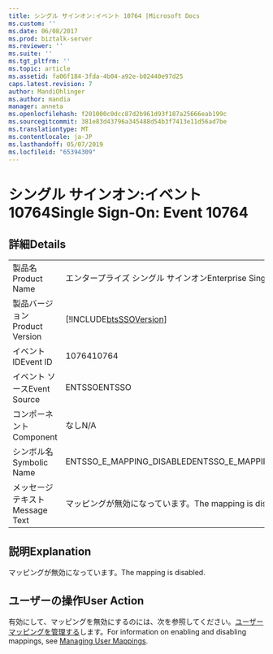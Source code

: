 ```yaml
---
title: シングル サインオン:イベント 10764 |Microsoft Docs
ms.custom: ''
ms.date: 06/08/2017
ms.prod: biztalk-server
ms.reviewer: ''
ms.suite: ''
ms.tgt_pltfrm: ''
ms.topic: article
ms.assetid: fa06f184-3fda-4b04-a92e-b02440e97d25
caps.latest.revision: 7
author: MandiOhlinger
ms.author: mandia
manager: anneta
ms.openlocfilehash: f201000c0dcc87d2b961d93f187a25666eab199c
ms.sourcegitcommit: 381e83d43796a345488d54b3f7413e11d56ad7be
ms.translationtype: MT
ms.contentlocale: ja-JP
ms.lasthandoff: 05/07/2019
ms.locfileid: "65394309"
---
```

# <a name="single-sign-on-event-10764"></a><span data-ttu-id="dfa2f-102">シングル サインオン:イベント 10764</span><span class="sxs-lookup"><span data-stu-id="dfa2f-102">Single Sign-On: Event 10764</span></span>
## <a name="details"></a><span data-ttu-id="dfa2f-103">詳細</span><span class="sxs-lookup"><span data-stu-id="dfa2f-103">Details</span></span>  
  
|                 |                                                            |
|-----------------|------------------------------------------------------------|
|  <span data-ttu-id="dfa2f-104">製品名</span><span class="sxs-lookup"><span data-stu-id="dfa2f-104">Product Name</span></span>   |                 <span data-ttu-id="dfa2f-105">エンタープライズ シングル サインオン</span><span class="sxs-lookup"><span data-stu-id="dfa2f-105">Enterprise Single Sign-On</span></span>                  |
| <span data-ttu-id="dfa2f-106">製品バージョン</span><span class="sxs-lookup"><span data-stu-id="dfa2f-106">Product Version</span></span> | [!INCLUDE[btsSSOVersion](../includes/btsssoversion-md.md)] |
|    <span data-ttu-id="dfa2f-107">イベント ID</span><span class="sxs-lookup"><span data-stu-id="dfa2f-107">Event ID</span></span>     |                           <span data-ttu-id="dfa2f-108">10764</span><span class="sxs-lookup"><span data-stu-id="dfa2f-108">10764</span></span>                            |
|  <span data-ttu-id="dfa2f-109">イベント ソース</span><span class="sxs-lookup"><span data-stu-id="dfa2f-109">Event Source</span></span>   |                           <span data-ttu-id="dfa2f-110">ENTSSO</span><span class="sxs-lookup"><span data-stu-id="dfa2f-110">ENTSSO</span></span>                           |
|    <span data-ttu-id="dfa2f-111">コンポーネント</span><span class="sxs-lookup"><span data-stu-id="dfa2f-111">Component</span></span>    |                            <span data-ttu-id="dfa2f-112">なし</span><span class="sxs-lookup"><span data-stu-id="dfa2f-112">N/A</span></span>                             |
|  <span data-ttu-id="dfa2f-113">シンボル名</span><span class="sxs-lookup"><span data-stu-id="dfa2f-113">Symbolic Name</span></span>  |                 <span data-ttu-id="dfa2f-114">ENTSSO_E_MAPPING_DISABLED</span><span class="sxs-lookup"><span data-stu-id="dfa2f-114">ENTSSO_E_MAPPING_DISABLED</span></span>                  |
|  <span data-ttu-id="dfa2f-115">メッセージ テキスト</span><span class="sxs-lookup"><span data-stu-id="dfa2f-115">Message Text</span></span>   |                  <span data-ttu-id="dfa2f-116">マッピングが無効になっています。</span><span class="sxs-lookup"><span data-stu-id="dfa2f-116">The mapping is disabled.</span></span>                  |
  
## <a name="explanation"></a><span data-ttu-id="dfa2f-117">説明</span><span class="sxs-lookup"><span data-stu-id="dfa2f-117">Explanation</span></span>  
 <span data-ttu-id="dfa2f-118">マッピングが無効になっています。</span><span class="sxs-lookup"><span data-stu-id="dfa2f-118">The mapping is disabled.</span></span>  
  
## <a name="user-action"></a><span data-ttu-id="dfa2f-119">ユーザーの操作</span><span class="sxs-lookup"><span data-stu-id="dfa2f-119">User Action</span></span>  
 <span data-ttu-id="dfa2f-120">有効にして、マッピングを無効にするのには、次を参照してください。[ユーザー マッピングを管理する](../core/managing-user-mappings.md)します。</span><span class="sxs-lookup"><span data-stu-id="dfa2f-120">For information on enabling and disabling mappings, see [Managing User Mappings](../core/managing-user-mappings.md).</span></span>